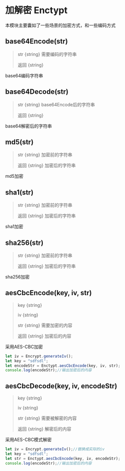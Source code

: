 # 加解密 Enctypt

本模块主要囊如了一些场景的加密方式，和一些编码方式

## base64Encode(str)
> str {string} 需要编码的字符串
> 
> 返回 {string}

base64编码字符串

## base64Decode(str)
> str {string} base64Encode后的字符串
> 
> 返回 {string}

base64解密后的字符串

## md5(str)
> str {string} 加密前的字符串
> 
> 返回 {string} 加密后的字符串

md5加密

## sha1(str)
> str {string} 加密前的字符串
> 
> 返回 {string} 加密后的字符串

sha1加密

## sha256(str)
> str {string} 加密前的字符串
> 
> 返回 {string} 加密后的字符串
>
sha256加密

## aesCbcEncode(key, iv, str)
> key {string}
> 
> iv {string}
> 
> str {string} 需要加密的内容
> 
> 返回 {string} 加密后的内容

采用AES-CBC加密

```javascript
let iv = Encrypt.generateIv();
let key = "sdfsdl";
let encodeStr = Enctypt.aesCbcEncode(key, iv, str);
console.log(encodeStr);//输出加密后的内容
```

## aesCbcDecode(key, iv, encodeStr)
> key {string}
> 
> iv {string}
> 
> str {string} 需要被解密的内容
> 
> 返回 {string} 解密后的内容

采用AES-CBC模式解密

```javascript
let iv = Encrypt.generateIv();//替换成实际的iv
let key = "sdfsdl";
let str = Enctypt.aesCbcEncode(key, iv, encodeStr);
console.log(encodeStr);//输出加密后的内容
```
